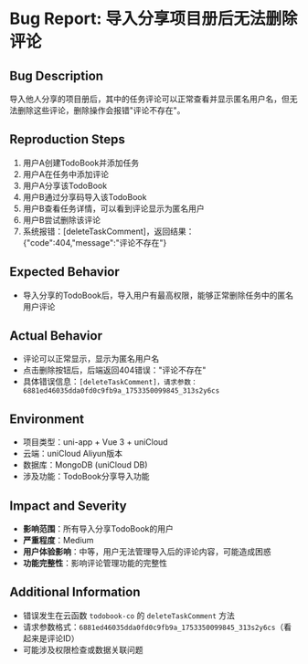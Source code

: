 # Bug Report: 导入分享项目册后无法删除评论

## Bug Description
导入他人分享的项目册后，其中的任务评论可以正常查看并显示匿名用户名，但无法删除这些评论，删除操作会报错"评论不存在"。

## Reproduction Steps
1. 用户A创建TodoBook并添加任务
2. 用户A在任务中添加评论
3. 用户A分享该TodoBook
4. 用户B通过分享码导入该TodoBook
5. 用户B查看任务详情，可以看到评论显示为匿名用户
6. 用户B尝试删除该评论
7. 系统报错：[deleteTaskComment]，返回结果：{"code":404,"message":"评论不存在"}

## Expected Behavior
- 导入分享的TodoBook后，导入用户有最高权限，能够正常删除任务中的匿名用户评论


## Actual Behavior
- 评论可以正常显示，显示为匿名用户名
- 点击删除按钮后，后端返回404错误："评论不存在"
- 具体错误信息：`[deleteTaskComment]，请求参数： 6881ed46035dda0fd0c9fb9a_1753350099845_313s2y6cs`

## Environment
- 项目类型：uni-app + Vue 3 + uniCloud
- 云端：uniCloud Aliyun版本
- 数据库：MongoDB (uniCloud DB)
- 涉及功能：TodoBook分享导入功能

## Impact and Severity
- **影响范围**：所有导入分享TodoBook的用户
- **严重程度**：Medium
- **用户体验影响**：中等，用户无法管理导入后的评论内容，可能造成困惑
- **功能完整性**：影响评论管理功能的完整性

## Additional Information
- 错误发生在云函数 `todobook-co` 的 `deleteTaskComment` 方法
- 请求参数格式：`6881ed46035dda0fd0c9fb9a_1753350099845_313s2y6cs`（看起来是评论ID）
- 可能涉及权限检查或数据关联问题
